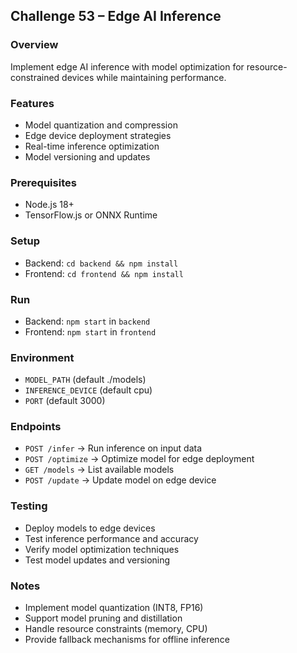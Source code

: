 ## Challenge 53 – Edge AI Inference

### Overview
Implement edge AI inference with model optimization for resource-constrained devices while maintaining performance.

### Features
- Model quantization and compression
- Edge device deployment strategies
- Real-time inference optimization
- Model versioning and updates

### Prerequisites
- Node.js 18+
- TensorFlow.js or ONNX Runtime

### Setup
- Backend: `cd backend && npm install`
- Frontend: `cd frontend && npm install`

### Run
- Backend: `npm start` in `backend`
- Frontend: `npm start` in `frontend`

### Environment
- `MODEL_PATH` (default ./models)
- `INFERENCE_DEVICE` (default cpu)
- `PORT` (default 3000)

### Endpoints
- `POST /infer` → Run inference on input data
- `POST /optimize` → Optimize model for edge deployment
- `GET /models` → List available models
- `POST /update` → Update model on edge device

### Testing
- Deploy models to edge devices
- Test inference performance and accuracy
- Verify model optimization techniques
- Test model updates and versioning

### Notes
- Implement model quantization (INT8, FP16)
- Support model pruning and distillation
- Handle resource constraints (memory, CPU)
- Provide fallback mechanisms for offline inference
